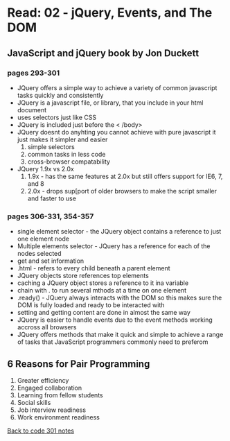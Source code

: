 # Read: 02 - jQuery, Events, and The DOM

## JavaScript and jQuery book by Jon Duckett

### pages 293-301

- JQuery offers a simple way to achieve a variety of common javascript tasks quickly and consistently
- JQuery is a javascript file, or library, that you include in your html document
- uses selectors just like CSS
- JQuery is included just before the < /body>
- JQuery doesnt do anyhting you cannot achieve with pure javascript it just makes it simpler and easier
  1. simple selectors
  1. common tasks in less code
  1. cross-browser compatability
- JQuery 1.9x vs 2.0x
  1. 1.9x - has the same features at 2.0x but still offers support for IE6, 7, and 8
  1. 2.0x - drops sup[port of older browsers to make the script smaller and faster to use

### pages 306-331, 354-357

- single element selector - the JQuery object contains a reference to just one element node
- Multiple elements selector - JQuery has a reference for each of the nodes selected
- get and set information
- .html -  refers to every child beneath a parent element
- JQuery objects store references top elements
- caching a JQuery object stores a reference to it ina variable
- chain with . to run several mthods at a time on one element
- .ready() - JQuery always interacts with the DOM so this makes sure the DOM is fully loaded and ready to be interacted with
- setting and getting content are done in almost the same way
- JQuery is easier to handle events due to the event methods working accross all browsers
- JQuery offers methods that make it quick and simple to achieve a range of tasks that JavaScript programmers commonly need to preferom

## 6 Reasons for Pair Programming

1. Greater efficiency
1. Engaged collaboration
1. Learning from fellow students
1. Social skills
1. Job interview readiness
1. Work environment readiness


[Back to code 301 notes](../301.md)